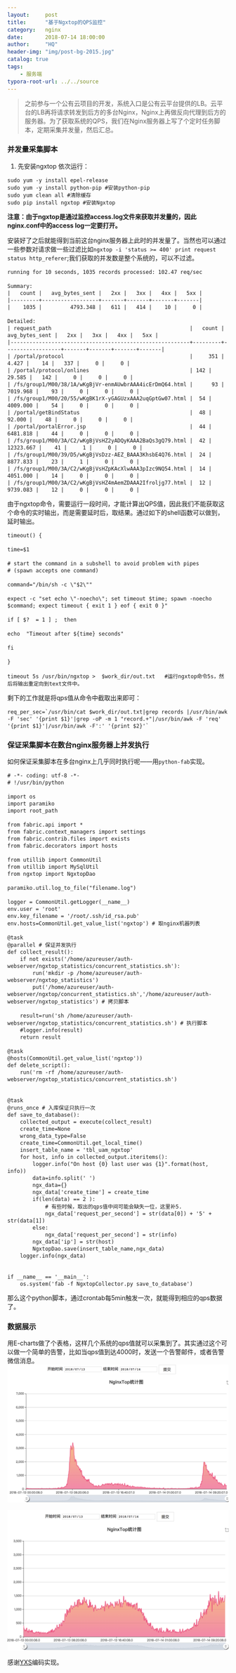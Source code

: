 ```yaml
---
layout:     post
title:      "基于Ngxtop的QPS监控"
category:   nginx
date:       2018-07-14 18:00:00
author:     "HQ"
header-img: "img/post-bg-2015.jpg"
catalog: true
tags:
    - 服务端
typora-root-url: ../../source
---
```


>之前参与一个公有云项目的开发，系统入口是公有云平台提供的LB。云平台的LB再将请求转发到后方的多台Nginx，Nginx上再做反向代理到后方的服务器。为了获取系统的QPS，我们在Nginx服务器上写了个定时任务脚本，定期采集并发量，然后汇总。

### 并发量采集脚本
1. 先安装ngxtop
依次运行：
```
sudo yum -y install epel-release
sudo yum -y install python-pip #安装python-pip
sudo yum clean all #清除缓存
sudo pip install ngxtop #安装Ngxtop
```
**注意：由于ngxtop是通过监控access.log文件来获取并发量的，因此nginx.conf中的access log一定要打开。**

安装好了之后就能得到当前这台nginx服务器上此时的并发量了。当然也可以通过一些参数对请求做一些过滤比如`ngxtop -i 'status >= 400' print request status http_referer`;我们获取的并发数是整个系统的，可以不过滤。
```
running for 10 seconds, 1035 records processed: 102.47 req/sec

Summary:
|   count |   avg_bytes_sent |   2xx |   3xx |   4xx |   5xx |
|---------+------------------+-------+-------+-------+-------|
|    1035 |         4793.348 |   611 |   414 |    10 |     0 |

Detailed:
| request_path                                            |   count |   avg_bytes_sent |   2xx |   3xx |   4xx |   5xx |
|---------------------------------------------------------+---------+------------------+-------+-------+-------+-------|
| /portal/protocol                                        |     351 |            4.427 |    14 |   337 |     0 |     0 |
| /portal/protocol/onlines                                |	142 |           29.585 |   142 |     0 |     0 |     0 |
| /fs/group1/M00/38/1A/wKgBjVr-enmAUwbrAAA4icErDmQ64.html |      93 |         7019.968 |    93 |     0 |     0 |     0 |
| /fs/group1/M00/20/55/wKgBK1rX-yGAGUzxAAA2uqGptGw07.html |	 54 |         4009.000 |    54 |     0 |     0 |     0 |
| /portal/getBindStatus                                   |	 48 |           92.000 |    48 |     0 |     0 |     0 |
| /portal/portalError.jsp                                 |	 44 |         6481.818 |    44 |     0 |     0 |     0 |
| /fs/group1/M00/3A/C2/wKgBjVsHZ2yADQyKAAA2BaQs3gQ79.html |	 42 |        12323.667 |    41 |     1 |     0 |     0 |
| /fs/group1/M00/39/D5/wKgBjVsDzz-AEZ_BAAA3KhsbE4Q76.html |	 24 |         8877.833 |    23 |     1 |     0 |     0 |
| /fs/group1/M00/3A/C2/wKgBjVsHZpKAcXlwAAA3pIzc9NQ54.html |	 14 |         4051.000 |    14 |     0 |     0 |     0 |
| /fs/group1/M00/3A/C2/wKgBjVsHZ4mAemZDAAA2Ifroljg77.html |	 12 |         9739.083 |    12 |     0 |     0 |     0 |
```

由于ngxtop命令，需要运行一段时间，才能计算出QPS值，因此我们不能获取这个命令的实时输出，而是需要延时后，取结果。通过如下的shell函数可以做到，延时输出。

```
timeout() {

time=$1

# start the command in a subshell to avoid problem with pipes
# (spawn accepts one command)

command="/bin/sh -c \"$2\""

expect -c "set echo \"-noecho\"; set timeout $time; spawn -noecho $command; expect timeout { exit 1 } eof { exit 0 }"

if [ $?  = 1 ] ;  then

echo  "Timeout after ${time} seconds"

fi

}

timeout 5s /usr/bin/ngxtop >  $work_dir/out.txt   #运行ngxtop命令5s，然后将输出重定向到text文件中。
```
剩下的工作就是将qps值从命令中截取出来即可：
```
req_per_sec=`/usr/bin/cat $work_dir/out.txt|grep records |/usr/bin/awk -F 'sec' '{print $1}'|grep -oP -m 1 "record.+"|/usr/bin/awk -F 'req' '{print $1}'|/usr/bin/awk -F':' '{print $2}'`
```


### 保证采集脚本在数台nginx服务器上并发执行
如何保证采集脚本在多台nginx上几乎同时执行呢——用`python-fab`实现。
```
# -*- coding: utf-8 -*-
# !/usr/bin/python

import os
import paramiko
import root_path

from fabric.api import *
from fabric.context_managers import settings
from fabric.contrib.files import exists
from fabric.decorators import hosts

from utillib import CommonUtil
from utillib import MySqlUtil
from ngxtop import NgxtopDao

paramiko.util.log_to_file("filename.log")

logger = CommonUtil.getLogger(__name__)
env.user = 'root'
env.key_filename = '/root/.ssh/id_rsa.pub'
env.hosts=CommonUtil.get_value_list('ngxtop') # 取nginx机器列表

@task
@parallel # 保证并发执行
def collect_result():
    if not exists('/home/azureuser/auth-webserver/ngxtop_statistics/concurrent_statistics.sh'):
        run('mkdir -p /home/azureuser/auth-webserver/ngxtop_statistics')
        put('/home/azureuser/auth-webserver/ngxtop/concurrent_statistics.sh','/home/azureuser/auth-webserver/ngxtop_statistics') # 拷贝脚本

    result=run('sh /home/azureuser/auth-webserver/ngxtop_statistics/concurrent_statistics.sh') # 执行脚本
    #logger.info(result)
    return result

@task
@hosts(CommonUtil.get_value_list('ngxtop'))
def delete_script():
    run('rm -rf /home/azureuser/auth-webserver/ngxtop_statistics/concurrent_statistics.sh')


@task
@runs_once # 入库保证只执行一次
def save_to_database():
    collected_output = execute(collect_result)
    create_time=None
    wrong_data_type=False
    create_time=CommonUtil.get_local_time()
    insert_table_name = 'tbl_uam_ngxtop'
    for host, info in collected_output.iteritems():
        logger.info("On host {0} last user was {1}".format(host, info))
        data=info.split(' ')
        ngx_data={}
        ngx_data['create_time'] = create_time
        if(len(data) == 2 ):
            # 有些时候，取出的qps值中间可能会缺失一位，这里补5.
            ngx_data['request_per_second'] = str(data[0]) + '5' + str(data[1])
        else:
            ngx_data['request_per_second'] = str(info)
        ngx_data['ip'] = str(host)
        NgxtopDao.save(insert_table_name,ngx_data)
    logger.info(ngx_data)


if __name__ == '__main__':
    os.system('fab -f NgxtopCollector.py save_to_database')
```
那么这个python脚本，通过crontab每5min触发一次，就能得到相应的qps数据了。

### 数据展示
用E-charts做了个表格，这样几个系统的qps值就可以采集到了。其实通过这个可以做一个简单的告警，比如当qps值到达4000时，发送一个告警邮件，或者告警微信消息。
![qps](/images/25.png)

![qps](/images/26.png)


感谢[YXS](http://yxs1112003.github.io/)编码实现。


